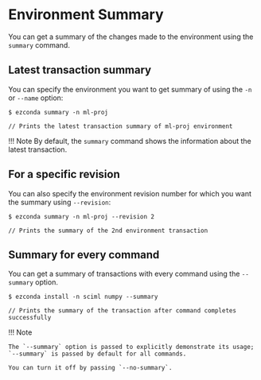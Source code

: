 # Environment Summary

You can get a summary of the changes made to the environment using the `summary` command.

## Latest transaction summary

You can specify the environment you want to get summary of using the `-n` or `--name` option:

<div class="termy">

```console
$ ezconda summary -n ml-proj

// Prints the latest transaction summary of ml-proj environment
```

</div>

!!! Note
    By default, the `summary` command shows the information about the latest transaction.

## For a specific revision

You can also specify the environment revision number for which you want the summary using `--revision`:

<div class="termy">

```console
$ ezconda summary -n ml-proj --revision 2

// Prints the summary of the 2nd environment transaction
```

</div>

## Summary for every command

You can get a summary of transactions with every command using the `--summary` option.

<div class="termy">

```console
$ ezconda install -n sciml numpy --summary

// Prints the summary of the transaction after command completes successfully
```

</div>

!!! Note

    The `--summary` option is passed to explicitly demonstrate its usage; `--summary` is passed by default for all commands.
    
    You can turn it off by passing `--no-summary`.
